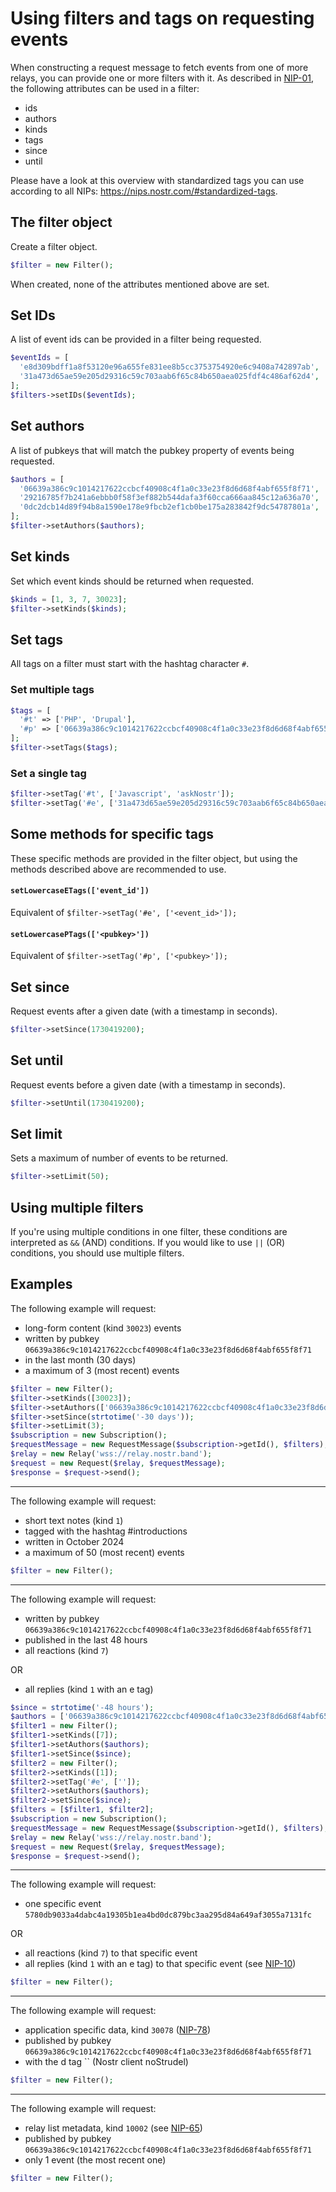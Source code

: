# Using filters and tags on requesting events

When constructing a request message to fetch events from one of more relays, you can provide one or more filters with it.
As described in [NIP-01](https://nips.nostr.com/1#from-client-to-relay-sending-events-and-creating-subscriptions), the following attributes can be used in a filter:

* ids
* authors
* kinds
* tags
* since
* until

Please have a look at this overview with standardized tags you can use according to all NIPs: https://nips.nostr.com/#standardized-tags.

## The filter object

Create a filter object.

```php
$filter = new Filter();
```

When created, none of the attributes mentioned above are set.

## Set IDs

A list of event ids can be provided in a filter being requested.

```php
$eventIds = [
  'e8d309bdff1a8f53120e96a655fe831ee8b5cc3753754920e6c9408a742897ab',
  '31a473d65ae59e205d29316c59c703aab6f65c84b650aea025fdf4c486af62d4',
];
$filters->setIDs($eventIds);
```

## Set authors

A list of pubkeys that will match the pubkey property of events being requested.

```php
$authors = [
  '06639a386c9c1014217622ccbcf40908c4f1a0c33e23f8d6d68f4abf655f8f71', 
  '29216785f7b241a6ebbb0f58f3ef882b544dafa3f60cca666aa845c12a636a70',
  '0dc2dcb14d89f94b8a1590e178e9fbcb2ef1cb0be175a283842f9dc54787801a',
];
$filter->setAuthors($authors);
```

## Set kinds

Set which event kinds should be returned when requested.

```php
$kinds = [1, 3, 7, 30023];
$filter->setKinds($kinds);
```

## Set tags

All tags on a filter must start with the hashtag character `#`.

### Set multiple tags

```php
$tags = [
  '#t' => ['PHP', 'Drupal'],
  '#p' => ['06639a386c9c1014217622ccbcf40908c4f1a0c33e23f8d6d68f4abf655f8f71'],
];
$filter->setTags($tags);
```

### Set a single tag

```php
$filter->setTag('#t', ['Javascript', 'askNostr']);
$filter->setTag('#e', ['31a473d65ae59e205d29316c59c703aab6f65c84b650aea025fdf4c486af62d4']);
```

## Some methods for specific tags

These specific methods are provided in the filter object, but using the methods described above are recommended to use.

#### `setLowercaseETags(['event_id'])`

Equivalent of `$filter->setTag('#e', ['<event_id>']);`

#### `setLowercasePTags(['<pubkey>'])`

Equivalent of `$filter->setTag('#p', ['<pubkey>']);`

## Set since

Request events after a given date (with a timestamp in seconds).

```php
$filter->setSince(1730419200);
```

## Set until

Request events before a given date (with a timestamp in seconds).

```php
$filter->setUntil(1730419200);
```

## Set limit

Sets a maximum of number of events to be returned.

```php
$filter->setLimit(50);
```

## Using multiple filters

If you're using multiple conditions in one filter, these conditions are interpreted as `&&` (AND) conditions.
If you would like to use `||` (OR) conditions, you should use multiple filters.

## Examples

The following example will request:
* long-form content (kind `30023`) events
* written by pubkey `06639a386c9c1014217622ccbcf40908c4f1a0c33e23f8d6d68f4abf655f8f71`
* in the last month (30 days)
* a maximum of 3 (most recent) events

```php
$filter = new Filter();
$filter->setKinds([30023]);
$filter->setAuthors(['06639a386c9c1014217622ccbcf40908c4f1a0c33e23f8d6d68f4abf655f8f71']);
$filter->setSince(strtotime('-30 days'));
$filter->setLimit(3);
$subscription = new Subscription();
$requestMessage = new RequestMessage($subscription->getId(), $filters);
$relay = new Relay('wss://relay.nostr.band');
$request = new Request($relay, $requestMessage);
$response = $request->send();
```

---

The following example will request:
* short text notes (kind `1`)
* tagged with the hashtag #introductions
* written in October 2024
* a maximum of 50 (most recent) events

```php
$filter = new Filter();

```

---

The following example will request:
* written by pubkey `06639a386c9c1014217622ccbcf40908c4f1a0c33e23f8d6d68f4abf655f8f71`
* published in the last 48 hours
* all reactions (kind `7`)

OR

* all replies (kind `1` with an e tag)

```php
$since = strtotime('-48 hours');
$authors = ['06639a386c9c1014217622ccbcf40908c4f1a0c33e23f8d6d68f4abf655f8f71'];
$filter1 = new Filter();
$filter1->setKinds([7]);
$filter1->setAuthors($authors);
$filter1->setSince($since);
$filter2 = new Filter();
$filter2->setKinds([1]);
$filter2->setTag('#e', ['']);
$filter2->setAuthors($authors);
$filter2->setSince($since);
$filters = [$filter1, $filter2];
$subscription = new Subscription();
$requestMessage = new RequestMessage($subscription->getId(), $filters);
$relay = new Relay('wss://relay.nostr.band');
$request = new Request($relay, $requestMessage);
$response = $request->send();
```

---

The following example will request:
* one specific event `5780db9033a4dabc4a19305b1ea4bd0dc879bc3aa295d84a649af3055a7131fc`

OR

* all reactions (kind `7`) to that specific event
* all replies (kind `1` with an e tag) to that specific event (see [NIP-10](https://nips.nostr.com/10))

```php
$filter = new Filter();

```

---

The following example will request:
* application specific data, kind `30078` ([NIP-78](https://nips.nostr.com/78))
* published by pubkey `06639a386c9c1014217622ccbcf40908c4f1a0c33e23f8d6d68f4abf655f8f71`
* with the d tag `` (Nostr client noStrudel)

```php
$filter = new Filter();

```

---

The following example will request:
* relay list metadata, kind `10002` (see [NIP-65](https://nips.nostr.com/65))
* published by pubkey `06639a386c9c1014217622ccbcf40908c4f1a0c33e23f8d6d68f4abf655f8f71`
* only 1 event (the most recent one)

```php
$filter = new Filter();

``` 
